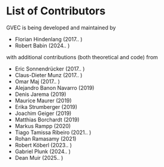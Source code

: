 # List of Contributors

GVEC is being developed and maintained by

* Florian Hindenlang (2017.. )
* Robert Babin (2024.. )

with additional contributions (both theoretical and code) from

* Eric Sonnendrücker (2017.. )
* Claus-Dieter Munz (2017.. )
* Omar Maj (2017.. )
* Alejandro Banon Navarro (2019)
* Denis Jarema (2019)
* Maurice Maurer (2019)
* Erika Strumberger (2019)
* Joachim Geiger (2019)
* Matthias Borchardt (2019)
* Markus Rampp (2020)
* Tiago Tamissa Ribeiro (2021.. )
* Rohan Ramasamy (2021)
* Robert Köberl (2023.. )
* Gabriel Plunk (2024.. )
* Dean Muir (2025.. )
